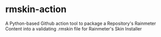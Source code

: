 # rmskin-action
A Python-based Github action tool to package a Repository's Rainmeter Content into a validating .rmskin file for Rainmeter's Skin Installer
